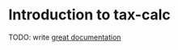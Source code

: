 # Introduction to tax-calc

TODO: write [great documentation](http://jacobian.org/writing/what-to-write/)
